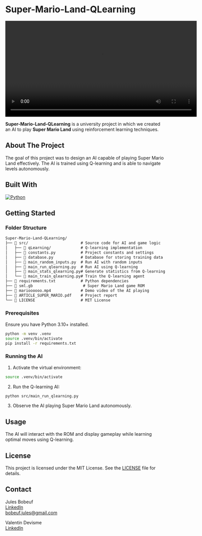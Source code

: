 # Super-Mario-Land-QLearning

<video src="marioooooo.mp4" controls width="600"></video>

**Super-Mario-Land-QLearning** is a university project in which we created an AI to play **Super Mario Land** using reinforcement learning techniques.

## About The Project

The goal of this project was to design an AI capable of playing Super Mario Land effectively. The AI is trained using Q-learning and is able to navigate levels autonomously.

## Built With

[![Python](https://img.shields.io/badge/Python-3776AB?style=for-the-badge&logo=python&logoColor=white)](https://www.python.org/)  

## Getting Started

### Folder Structure

```markdown
Super-Mario-Land-QLearning/
├── 📁 src/                       # Source code for AI and game logic
│   ├── 📁 qLearning/             # Q-learning implementation
│   ├── 📄 constants.py           # Project constants and settings
│   ├── 📄 database.py            # Database for storing training data
│   ├── 📄 main_random_inputs.py  # Run AI with random inputs
│   ├── 📄 main_run_qlearning.py  # Run AI using Q-learning
│   ├── 📄 main_stats_qlearning.py# Generate statistics from Q-learning runs
│   └── 📄 main_train_qlearning.py# Train the Q-learning agent
├── 📄 requirements.txt           # Python dependencies
├── 📄 sml.gb                      # Super Mario Land game ROM
├── 📄 marioooooo.mp4             # Demo video of the AI playing
├── 📄 ARTICLE_SUPER_MARIO.pdf    # Project report
└── 📄 LICENSE                    # MIT License
```

### Prerequisites

Ensure you have Python 3.10+ installed.

```sh
python -m venv .venv
source .venv/bin/activate
pip install -r requirements.txt
```

### Running the AI

1. Activate the virtual environment:

```sh
source .venv/bin/activate
```

2. Run the Q-learning AI:

```sh
python src/main_run_qlearning.py
```

3. Observe the AI playing Super Mario Land autonomously.

## Usage

The AI will interact with the ROM and display gameplay while learning optimal moves using Q-learning. 

## License

This project is licensed under the MIT License. See the [LICENSE](LICENSE) file for details.

## Contact

Jules Bobeuf  
[LinkedIn](https://www.linkedin.com/in/bobeuf-jules/)  
bobeuf.jules@gmail.com

Valentin Devisme  
[LinkedIn](https://www.linkedin.com/in/valentin-devisme-42003728b/)  
